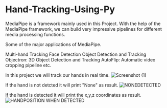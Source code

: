 # Hand-Tracking-Using-Py

MediaPipe is a framework mainly used in this Project. With the help of the MediaPipe framework, we can build very impressive pipelines for different media processing functions.

Some of the major applications of MediaPipe.

Multi-hand Tracking
Face Detection
Object Detection and Tracking
Objectron: 3D Object Detection and Tracking
AutoFlip: Automatic video cropping pipeline etc.

In this project we will track our hands in real time.
![Screenshot (1)](https://user-images.githubusercontent.com/68496460/142282680-8fa54063-631b-4d03-b937-f88b31380f51.png)

If the hand is not detcted it will print "None" as result.
![NONEDETECTED](https://user-images.githubusercontent.com/68496460/142282757-d4c25d7b-61f2-4e27-86b1-db3640d9d7ec.PNG)


If the hand is detected it will print the x,y,z coordinates as result.
![HANDPOSITION WHEN DETECTED](https://user-images.githubusercontent.com/68496460/142282820-137d719d-8c83-4432-a333-048992e11a32.PNG)
